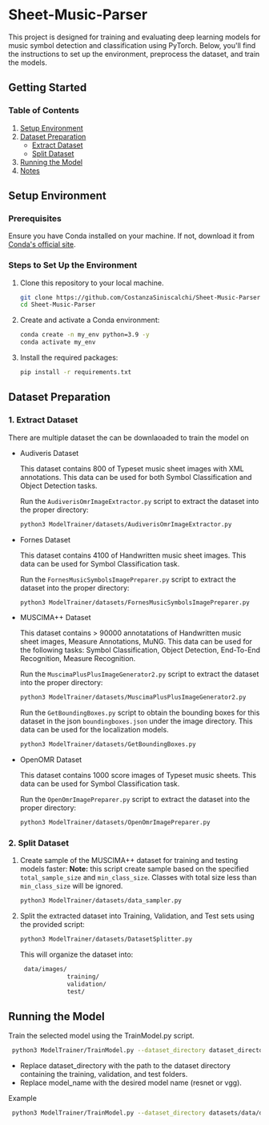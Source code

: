 # Sheet-Music-Parser 
This project is designed for training and evaluating deep learning models for music symbol detection and classification using PyTorch. Below, you'll find the instructions to set up the environment, preprocess the dataset, and train the models.


## Getting Started 

### Table of Contents
1. [Setup Environment](#setup-environment)
2. [Dataset Preparation](#dataset-preparation)
   - [Extract Dataset](#extract-dataset)
   - [Split Dataset](#split-dataset)
3. [Running the Model](#running-the-model)
4. [Notes](#notes)


## Setup Environment

### Prerequisites
Ensure you have Conda installed on your machine. If not, download it from [Conda's official site](https://docs.conda.io/projects/conda/en/latest/user-guide/install/index.html).


### Steps to Set Up the Environment
1. Clone this repository to your local machine.
   ```bash
   git clone https://github.com/CostanzaSiniscalchi/Sheet-Music-Parser.git
   cd Sheet-Music-Parser
   ```

2. Create and activate a Conda environment:
   ```bash
   conda create -n my_env python=3.9 -y
   conda activate my_env
   ```

3. Install the required packages:
   ```bash
   pip install -r requirements.txt
   ```

## Dataset Preparation

### 1. Extract Dataset

There are multiple dataset the can be downlaoaded to train the model on 

- Audiveris Dataset

   This dataset contains 800 of Typeset music sheet images with XML annotations. This data can be used for both Symbol Classification and Object Detection tasks.

   Run the `AudiverisOmrImageExtractor.py` script to extract the dataset into the proper directory: 
   ```bash
   python3 ModelTrainer/datasets/AudiverisOmrImageExtractor.py
   ```

- Fornes Dataset

   This dataset contains 4100 of Handwritten music sheet images. This data can be used for Symbol Classification task.

   Run the `FornesMusicSymbolsImagePreparer.py` script to extract the dataset into the proper directory: 
   ```bash
   python3 ModelTrainer/datasets/FornesMusicSymbolsImagePreparer.py
   ```

- MUSCIMA++ Dataset

   This dataset contains > 90000 annotatations of Handwritten music sheet images, Measure Annotations, MuNG. This data can be used for the following tasks: Symbol Classification, Object Detection, End-To-End Recognition, Measure Recognition.

   Run the `MuscimaPlusPlusImageGenerator2.py` script to extract the dataset into the proper directory: 
   ```bash
   python3 ModelTrainer/datasets/MuscimaPlusPlusImageGenerator2.py
   ```

   Run the `GetBoundingBoxes.py` script to obtain the bounding boxes for this dataset in the json `boundingboxes.json` under the image directory. This data can be used for the localization models.
   ```bash
   python3 ModelTrainer/datasets/GetBoundingBoxes.py
   ```

- OpenOMR Dataset

   This dataset contains 1000 score images of Typeset music sheets. This data can be used for Symbol Classification task.

   Run the `OpenOmrImagePreparer.py` script to extract the dataset into the proper directory: 
   ```bash
   python3 ModelTrainer/datasets/OpenOmrImagePreparer.py
   ```

### 2. Split Dataset
1. Create sample of the MUSCIMA++ dataset for training and testing models faster:
   **Note:** this script create sample based on the specified `total_sample_size` and `min_class_size`. Classes with total size less than `min_class_size` will be ignored. 
   ```bash
   python3 ModelTrainer/datasets/data_sampler.py
   ```


2. Split the extracted dataset into Training, Validation, and Test sets using the provided script:

   ```bash
   python3 ModelTrainer/datasets/DatasetSplitter.py
   ```

   This will organize the dataset into:

   ```bash
    data/images/
                training/
                validation/
                test/
   ```

## Running the Model
Train the selected model using the TrainModel.py script.
   ```bash
    python3 ModelTrainer/TrainModel.py --dataset_directory dataset_directory --model_name model_name
   ```
- Replace dataset_directory with the path to the dataset directory containing the training, validation, and test folders.
- Replace model_name with the desired model name (resnet or vgg).

Example
   ```bash
    python3 ModelTrainer/TrainModel.py --dataset_directory datasets/data/data --model_name resnet
   ```

